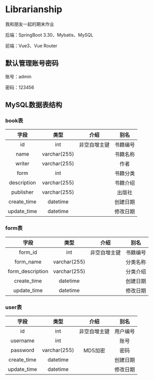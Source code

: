 # Librarianship
我和朋友一起的期末作业

后端：SpringBoot 3.30、Mybatis、MySQL

前端：Vue3、Vue Router
## 默认管理账号密码
账号：admin

密码：123456
## MySQL数据表结构
### book表
|     字段      | 类型  |   介绍   |  别名  |
|:-----------:|:---:|:------:|:----:|
|     id      | int | 非空自增主键 | 书籍编号 |
|    name     |varchar(255)|| 书籍名称 |
|   writer    |varchar(255)||  作者  |
|    form     |int|| 书籍分类 |
| description |varchar(255)|| 书籍介绍 |
| publisher |varchar(255)|| 出版社  |
| create_time |datetime|| 创建日期 |
| update_time |datetime|| 修改日期 |
### form表
|        字段        | 类型  |   介绍   |  别名  |
|:----------------:|:---:|:------:|:----:|
|     form_id      | int | 非空自增主键 | 书籍编号 |
|    form_name     |varchar(255)|| 分类名称 |
| form_description |varchar(255)|| 分类介绍 |
| create_time |datetime|| 创建日期 |
| update_time |datetime|| 修改日期 |
### user表
|     字段      |      类型      |   介绍   |        别名        |
|:-----------:|:------------:|:------:|:----------------:|
|     id      |     int      | 非空自增主键 |       用户编号       |
|  username   |     int      |        |        账号        |
|  password   | varchar(255) | MD5加密  |        密码        |
| create_time |   datetime   |        |       创建日期       |
| update_time |   datetime   |        |       修改日期       |